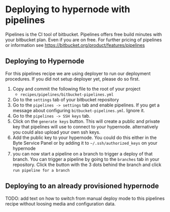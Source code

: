 #  Deploying to hypernode with pipelines
Pipelines is the CI tool of bitbucket.  Pipelines offers free build minutes with your bitbucket plan. Even if you are on free.
For further pricing of pipelines or information see https://bitbucket.org/product/features/pipelines

## Deploying to Hypernode
For this pipelines recipe we are using deployer to run our deployment procedures. 
If you did not setup deployer yet, please do so first.
1. Copy and commit the following file to the root of your project
    - `recipes/pipelines/bitbucket-pipelines.yml`
2. Go to the `settings` tab of your bitbucket repository
3. Go to the `pipelines -> settings` tab and enable pipelines. If you get a message about configuring `bitbucket-pipelines.yml`. Ignore it.
4. Go to the `pipelines -> SSH keys` tab.
5. Click on the `generate keys` button. This will create a public and private key that pipelines will use to connect to your hypernode. 
alternatively you could also upload your own ssh keys.
6. Add the public key to your hypernode. You could do this either in the Byte Service Panel or by adding it to `~/.ssh/authorized_keys` on your hypernode
7. you can now start a pipeline on a branch to trigger a deploy of that branch. You can trigger a pipeline by going to
the `branches` tab in your repository. Click the button with the 3 dots behind the branch and click `run pipeline for a branch`
    

## Deploying to an already provisioned hypernode
TODO: add text on how to switch from manual deploy mode to this pipelines recipe without loosing media and configuration data.